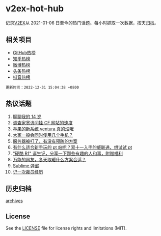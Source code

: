 # v2ex-hot-hub

 记录[V2EX](https://www.v2ex.com/)从 2021-01-06 日至今的热门话题。每小时抓取一次数据，按天[归档](archives)。
 
 ## 相关项目

- [GitHub热榜](https://github.com/snaildev/github-hot-hub)
- [知乎热榜](https://github.com/snaildev/zhihu-hot-hub)
- [微博热榜](https://github.com/snaildev/weibo-hot-hub)
- [头条热榜](https://github.com/snaildev/toutiao-hot-hub)
- [抖音热榜](https://github.com/snaildev/douyin-hot-hub)


 `更新时间：2022-12-31 15:04:38 +0800`

## 热议话题

1. [聊聊我的 14 岁](https://www.v2ex.com/t/905642)
1. [调查家宽访问挂 CF 网站的速度](https://www.v2ex.com/t/905693)
1. [苹果的新系统 ventura 真的烂哦](https://www.v2ex.com/t/905655)
1. [大家一般会同时使用几个手机？](https://www.v2ex.com/t/905682)
1. [服务器被打了，有没有预防的方案](https://www.v2ex.com/t/905662)
1. [有什么适合新手玩的 pt 站呢？双十一入手的威联通，想试试 pt](https://www.v2ex.com/t/905605)
1. ["硬酷 R1" 诞生记，分享一下那些有趣的人和事，附赠福利](https://www.v2ex.com/t/905636)
1. [万能的网友，冬天取暖什么方案合适？](https://www.v2ex.com/t/905674)
1. [Sublime 弹窗](https://www.v2ex.com/t/905745)
1. [记一次裁员经历](https://www.v2ex.com/t/905648)

## 历史归档

[archives](archives)

## License

See the [LICENSE](LICENSE) file for license rights and limitations (MIT).

